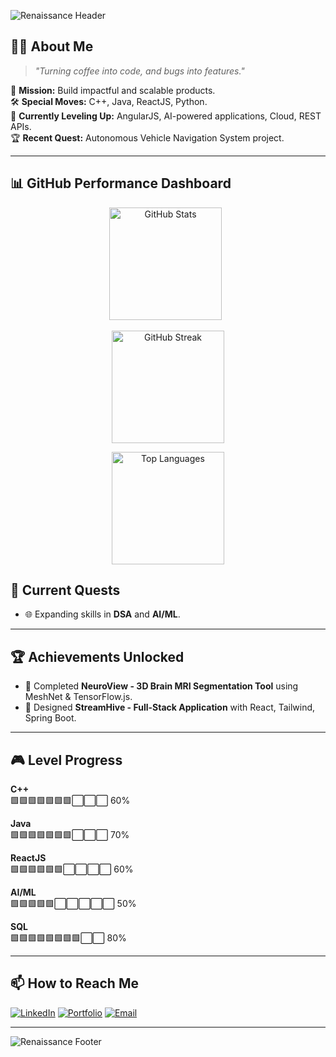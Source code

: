 
<!-- Header: Retro Pokémon Battle Frame -->
<!-- 🏛 Renaissance Italian Header -->
![Renaissance Header](https://capsule-render.vercel.app/api?type=rect&height=200&color=0:f3e9d2,100:d8c297&text=Soumith%20Kumar%20Arja&fontAlign=50&fontAlignY=50&fontColor=4b2e05&fontSize=48&stroke=6e4b1f&strokeWidth=2&font=Great%20Vibes)


## 🧑‍🚀 About Me
> _"Turning coffee into code, and bugs into features."_  

🎯 **Mission:** Build impactful and scalable products.  
🛠 **Special Moves:** C++, Java, ReactJS, Python.  
🌱 **Currently Leveling Up:** AngularJS, AI-powered applications, Cloud, REST APIs.  
🏆 **Recent Quest:**  Autonomous Vehicle Navigation System project.  

---


## 📊 GitHub Performance Dashboard

<div align="center">

<!-- GitHub Stats -->
<img src="https://github-readme-stats.vercel.app/api?username=SoumithKumar27&show_icons=true&theme=radical" alt="GitHub Stats" height="180px"/>
&nbsp;
<!-- GitHub Streak -->
<p align="center">
  <img src="https://github-readme-streak-stats.herokuapp.com?user=SoumithKumar27&theme=radical&hide_border=false" alt="GitHub Streak" height="180px"/>
</p>
<!-- Top Languages -->
<img src="https://github-readme-stats.vercel.app/api/top-langs/?username=SoumithKumar27&layout=compact&theme=radical" alt="Top Languages" height="180px"/>

</div>


## 🚀 Current Quests
- 🌐 Expanding skills in **DSA** and **AI/ML**.

---

## 🏆 Achievements Unlocked
- 🎯 Completed **NeuroView - 3D Brain MRI Segmentation Tool** using MeshNet & TensorFlow.js.
- 🚀 Designed **StreamHive - Full-Stack Application** with React, Tailwind, Spring Boot.

---

## 🎮 Level Progress

**C++**  
🟩🟩🟩🟩🟩🟩🟩⬜⬜⬜ 60%

**Java**  
🟩🟩🟩🟩🟩🟩🟩⬜⬜⬜ 70%

**ReactJS**  
🟩🟩🟩🟩🟩🟩⬜⬜⬜⬜ 60%

**AI/ML**  
🟩🟩🟩🟩🟩⬜⬜⬜⬜⬜ 50%

**SQL**  
🟩🟩🟩🟩🟩🟩🟩🟩⬜⬜ 80%




---

## 📫 How to Reach Me
[![LinkedIn](https://img.shields.io/badge/LinkedIn-Soumith%20Kumar%20Arja-blue?style=for-the-badge&logo=linkedin)](https://www.linkedin.com/in/soumithkumararja)
[![Portfolio](https://img.shields.io/badge/Portfolio-000?style=for-the-badge&logo=react&logoColor=61DAFB)](https://your-portfolio-link.com)
[![Email](https://img.shields.io/badge/Email-soumith273%40gmail.com-red?style=for-the-badge&logo=gmail&logoColor=white)](mailto:soumith273@gmail.com)

---

<!-- Footer -->

<!-- 🏛 Renaissance Italian Footer -->
![Renaissance Footer](https://capsule-render.vercel.app/api?type=rect&height=150&color=0:f3e9d2,100:d8c297&text=THE%20END&fontAlign=50&fontAlignY=50&fontColor=4b2e05&fontSize=40&stroke=6e4b1f&strokeWidth=2&font=Great%20Vibes&section=footer)

